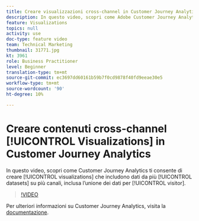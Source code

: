 ```yaml
---
title: Creare visualizzazioni cross-channel in Customer Journey Analytics
description: In questo video, scopri come Adobe Customer Journey Analytics ti consente di creare visualizzazioni che includono dati da più set di dati su più canali, inclusa l’unione dei dati per visitatore.
feature: Visualizations
topics: null
activity: use
doc-type: feature video
team: Technical Marketing
thumbnail: 31771.jpg
kt: 3961
role: Business Practitioner
level: Beginner
translation-type: tm+mt
source-git-commit: ec3697dd60161b59b7f0cd9878f40fd9eeae30e5
workflow-type: tm+mt
source-wordcount: '90'
ht-degree: 10%

---
```



# Creare contenuti cross-channel [!UICONTROL Visualizations] in Customer Journey Analytics

In questo video, scopri come Customer Journey Analytics ti consente di creare [!UICONTROL visualizations] che includono dati da più [!UICONTROL datasets] su più canali, inclusa l’unione dei dati per [!UICONTROL visitor].

>[!VIDEO](https://video.tv.adobe.com/v/31771/?quality=12)

Per ulteriori informazioni su Customer Journey Analytics, visita la [documentazione](https://docs.adobe.com/content/help/it-IT/analytics-platform/using/cja-landing.html).
